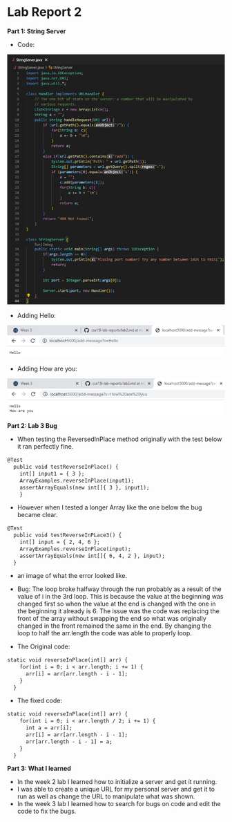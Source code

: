# Lab Report 2
**Part 1: String Server**
- Code:

![Image](codess.png)

- Adding Hello:

![Image](addhello.png)

- Adding How are you:

![Image](addhowareyou.png)

**Part 2: Lab 3 Bug**
- When testing the ReversedInPlace method originally with the test below it ran perfectly fine.
```
@Test 
  public void testReverseInPlace() {
    int[] input1 = { 3 };
    ArrayExamples.reverseInPlace(input1);
    assertArrayEquals(new int[]{ 3 }, input1);
	}
```
- However when I tested a longer Array like the one below the bug became clear.
```
@Test
  public void testReverseInPLace3() {
    int[] input = { 2, 4, 6 };
    ArrayExamples.reverseInPlace(input);
    assertArrayEquals(new int[]{ 6, 4, 2 }, input);
  }
```
- an image of what the error looked like.
- Bug: The loop broke halfway through the run probably as a result of the value of i in the 3rd loop. This is because the value at the beginning was changed first so when the value at the end is changed with the one in the beginning it already is 6. The issue was the code was replacing the front of the array without swapping the end so what was originally changed in the front remained the same in the end. By changing the loop to half the arr.length the code was able to properly loop.

- The Original code:
```
static void reverseInPlace(int[] arr) {
    for(int i = 0; i < arr.length; i += 1) {
      arr[i] = arr[arr.length - i - 1];
    }
  }
```
- The fixed code:
```
static void reverseInPlace(int[] arr) {
    for(int i = 0; i < arr.length / 2; i += 1) {
      int a = arr[i];
      arr[i] = arr[arr.length - i - 1];
      arr[arr.length - i - 1] = a;
    }
  }
```
**Part 3: What I learned**
- In the week 2 lab I learned how to initialize a server and get it running. 
- I was able to create a unique URL for my personal server and get it to run as well as change the URL to manipulate what was shown.
- In the week 3 lab I learned how to search for bugs on code and edit the code to fix the bugs.

